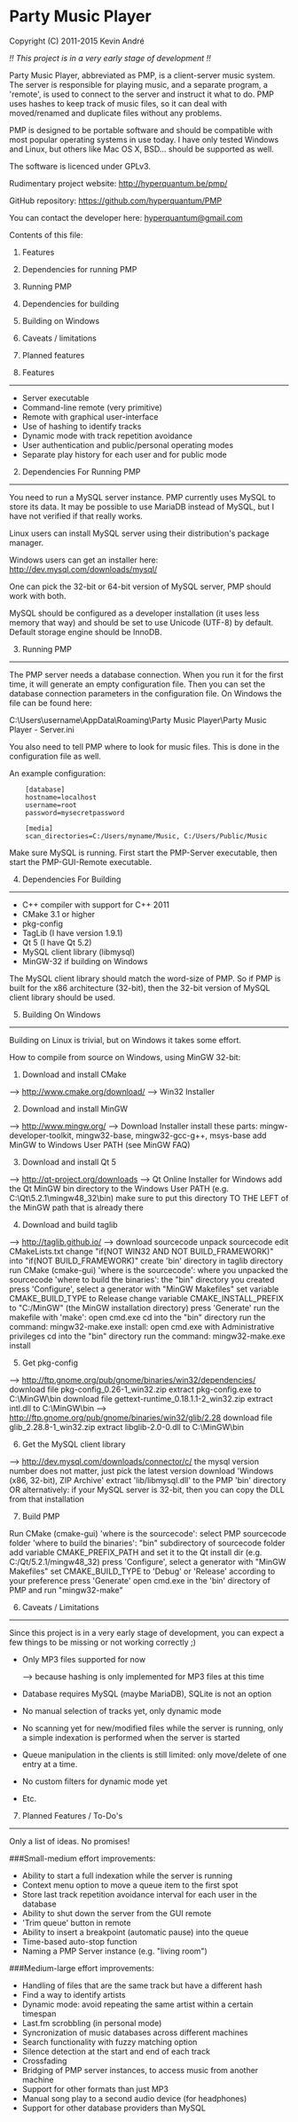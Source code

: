 ﻿Party Music Player
==================

Copyright (C) 2011-2015  Kevin André

  *!! This project is in a very early stage of development !!*

Party Music Player, abbreviated as PMP, is a client-server music system. The server is responsible for playing music, and a separate program, a 'remote', is used to connect to the server and instruct it what to do. PMP uses hashes to keep track of music files, so it can deal with moved/renamed and duplicate files without any problems.

PMP is designed to be portable software and should be compatible with most popular operating systems in use today. I have only tested Windows and Linux, but others like Mac OS X, BSD... should be supported as well.

The software is licenced under GPLv3.

Rudimentary project website:  http://hyperquantum.be/pmp/

GitHub repository:  https://github.com/hyperquantum/PMP

You can contact the developer here:   hyperquantum@gmail.com


Contents of this file:
  1. Features
  2. Dependencies for running PMP
  3. Running PMP
  4. Dependencies for building
  5. Building on Windows
  6. Caveats / limitations
  7. Planned features


1. Features
-----------

 * Server executable
 * Command-line remote  (very primitive)
 * Remote with graphical user-interface
 * Use of hashing to identify tracks
 * Dynamic mode with track repetition avoidance
 * User authentication and public/personal operating modes
 * Separate play history for each user and for public mode


2. Dependencies For Running PMP
-------------------------------

You need to run a MySQL server instance. PMP currently uses MySQL to store its data. It may be possible to use MariaDB instead of MySQL, but I have not verified if that really works.

Linux users can install MySQL server using their distribution's package manager.

Windows users can get an installer here:  http://dev.mysql.com/downloads/mysql/

One can pick the 32-bit or 64-bit version of MySQL server, PMP should work with both.

MySQL should be configured as a developer installation (it uses less memory that way) and should be set to use Unicode (UTF-8) by default. Default storage engine should be InnoDB.


3. Running PMP
--------------

The PMP server needs a database connection. When you run it for the first time, it will generate an empty configuration file. Then you can set the database connection parameters in the configuration file. On Windows the file can be found here:

  C:\Users\username\AppData\Roaming\Party Music Player\Party Music Player - Server.ini

You also need to tell PMP where to look for music files. This is done in the configuration file as well.

An example configuration:

```
    [database]
    hostname=localhost
    username=root
    password=mysecretpassword
  
    [media]
    scan_directories=C:/Users/myname/Music, C:/Users/Public/Music
```

Make sure MySQL is running. First start the PMP-Server executable, then start the PMP-GUI-Remote executable.


4. Dependencies For Building
----------------------------

 * C++ compiler with support for C++ 2011
 * CMake 3.1 or higher
 * pkg-config
 * TagLib    (I have version 1.9.1)
 * Qt 5      (I have Qt 5.2)
 * MySQL client library  (libmysql)
 * MinGW-32  if building on Windows

The MySQL client library should match the word-size of PMP.  So if PMP is built for the x86 architecture (32-bit), then the 32-bit version of MySQL client library should be used.


5. Building On Windows
----------------------

Building on Linux is trivial, but on Windows it takes some effort.

How to compile from source on Windows, using MinGW 32-bit:

1. Download and install CMake

  --> http://www.cmake.org/download/  --> Win32 Installer

2. Download and install MinGW

  --> http://www.mingw.org/  --> Download Installer
  install these parts:
    mingw-developer-toolkit, mingw32-base, mingw32-gcc-g++, msys-base
  add MinGW to Windows User PATH  (see MinGW FAQ)

3. Download and install Qt 5

  --> http://qt-project.org/downloads  --> Qt Online Installer for Windows
    add the Qt MinGW bin directory to the Windows User PATH
      (e.g. C:\Qt\5.2.1\mingw48_32\bin)
      make sure to put this directory TO THE LEFT of the MinGW path that is already there

4. Download and build taglib

  --> http://taglib.github.io/  --> download sourcecode
  unpack sourcecode
  edit CMakeLists.txt
    change "if(NOT WIN32 AND NOT BUILD_FRAMEWORK)" into "if(NOT BUILD_FRAMEWORK)"
  create 'bin' directory in taglib directory
  run CMake (cmake-gui)
  'where is the sourcecode': where you unpacked the sourcecode
  'where to build the binaries': the "bin" directory you created
  press 'Configure', select a generator with "MinGW Makefiles"
  set variable CMAKE_BUILD_TYPE to Release
  change variable CMAKE_INSTALL_PREFIX to "C:/MinGW" (the MinGW installation directory)
  press 'Generate'
  run the makefile with 'make':
    open cmd.exe
    cd into the "bin" directory
    run the command: mingw32-make.exe
  install:
    open cmd.exe with Administrative privileges
    cd into the "bin" directory
    run the command: mingw32-make.exe install

5. Get pkg-config

  --> http://ftp.gnome.org/pub/gnome/binaries/win32/dependencies/
  download file pkg-config_0.26-1_win32.zip
  extract pkg-config.exe to C:\MinGW\bin
  download file gettext-runtime_0.18.1.1-2_win32.zip
  extract intl.dll to C:\MinGW\bin
  --> http://ftp.gnome.org/pub/gnome/binaries/win32/glib/2.28
  download file glib_2.28.8-1_win32.zip
  extract libglib-2.0-0.dll to C:\MinGW\bin

6. Get the MySQL client library

  --> http://dev.mysql.com/downloads/connector/c/
  the mysql version number does not matter, just pick the latest version
  download 'Windows (x86, 32-bit), ZIP Archive'
  extract 'lib/libmysql.dll' to the PMP 'bin' directory
  OR alternatively:
    if your MySQL server is 32-bit, then you can copy the DLL from that installation

7. Build PMP

  Run CMake (cmake-gui)
  'where is the sourcecode': select PMP sourcecode folder
  'where to build the binaries': "bin" subdirectory of sourcecode folder
  add variable CMAKE_PREFIX_PATH and set it to the Qt install dir
    (e.g. C:/Qt/5.2.1/mingw48_32)
  press 'Configure', select a generator with "MinGW Makefiles"
  set CMAKE_BUILD_TYPE to 'Debug' or 'Release' according to your preference
  press 'Generate'
  open cmd.exe in the 'bin' directory of PMP and run "mingw32-make"


6. Caveats / Limitations
------------------------

Since this project is in a very early stage of development, you can expect a few things to be missing or not working correctly ;)

 * Only MP3 files supported for now
 
   --> because hashing is only implemented for MP3 files at this time
    
 * Database requires MySQL (maybe MariaDB), SQLite is not an option
 * No manual selection of tracks yet, only dynamic mode
 * No scanning yet for new/modified files while the server is running, only a simple indexation is performed when the server is started
 * Queue manipulation in the clients is still limited: only move/delete of one entry at a time.
 * No custom filters for dynamic mode yet
 * Etc.


7. Planned Features / To-Do's
-----------------------------

Only a list of ideas.  No promises!

###Small-medium effort improvements:

  * Ability to start a full indexation while the server is running
  * Context menu option to move a queue item to the first spot
  * Store last track repetition avoidance interval for each user in the database
  * Ability to shut down the server from the GUI remote
  * 'Trim queue' button in remote
  * Ability to insert a breakpoint (automatic pause) into the queue
  * Time-based auto-stop function
  * Naming a PMP Server instance (e.g. "living room")


###Medium-large effort improvements:

  * Handling of files that are the same track but have a different hash
  * Find a way to identify artists
  * Dynamic mode: avoid repeating the same artist within a certain timespan
  * Last.fm scrobbling (in personal mode)
  * Syncronization of music databases across different machines
  * Search functionality with fuzzy matching option
  * Silence detection at the start and end of each track
  * Crossfading
  * Bridging of PMP server instances, to access music from another machine
  * Support for other formats than just MP3
  * Manual song play to a second audio device (for headphones)
  * Support for other database providers than MySQL
